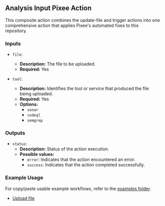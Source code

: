 ## Analysis Input Pixee Action

This composite action combines the update-file and trigger actions into one comprehensive action that applies Pixee's automated fixes to this repository.

### Inputs

- `file`:
    - **Description:** The file to be uploaded.
    - **Required:** Yes

- `tool`:
    - **Description:** Identifies the tool or service that produced the file being uploaded.
    - **Required:** Yes
    - **Options:**
        - `sonar`
        - `codeql`
        - `semgrep`

### Outputs

- `status`:
    - **Description:** Status of the action execution.
    - **Possible values:**
        - `error`: Indicates that the action encountered an error.
        - `success`: Indicates that the action completed successfully.

### Example Usage

For copy/paste usable example workflows, refer to the [examples folder](../examples).

- [Upload file](../examples/upload-file.yml)
